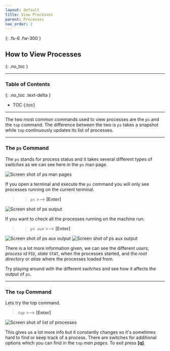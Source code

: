 ```yaml
---
layout: default
title: View Processes
parent: Processes
nav_order: 2
---
```


{: .fs-6 .fw-300 }

## How to View Processes
{: .no_toc }

---

### Table of Contents
{: .no_toc .text-delta }
* TOC
{:toc}

---

The two most common commands used to view processes are the `ps` and the `top` command. The difference between the two is `ps` takes a snapshot while `top` continuously updates its list of processes.

---

### The `ps` Command

The `ps` stands for process status and it takes several different types of _switches_ as we can see here in the `ps` man page.

![Screen shot of ps man pages](https://github.com/dl90/linux-basics/blob/gh-pages/docs/images/processes/man_ps.png?raw=true "ps man pages")

If you open a terminal and execute the `ps` command you will only see processes running on the current terminal.
>> *`ps`*  >-->  **[Enter]**

![Screen shot of ps output](https://github.com/dl90/linux-basics/blob/gh-pages/docs/images/processes/ps.png?raw=true "ps output")

If you want to check all the processes running on the machine run:
>> *`ps aux`*  >-->  **[Enter]**

![Screen shot of ps aux output](https://github.com/dl90/linux-basics/blob/gh-pages/docs/images/processes/ps_aux_1.png?raw=true "ps aux output")
![Screen shot of ps aux output](https://github.com/dl90/linux-basics/blob/gh-pages/docs/images/processes/ps_aux_2.png?raw=true "ps aux output")

There is a lot more information given, we can see the different _users_, _process id_ `PID`, _state_ `STAT`, when the processes started, and the _root directory_ or _alias_ where the processes loaded from.

Try playing around with the different _switches_ and see how it affects the output of `ps`.

---

### The `top` Command

Lets try the top command.

> *`top`*  >-->  **[Enter]**

![Screen shot of list of processes](https://github.com/dl90/linux-basics/blob/gh-pages/docs/images/processes/top_2.png?raw=true "top command output")

This gives us a lot more info but it constantly changes so it's sometimes hard to find or keep track of a process. There are switches for additional options which you can find in the `top` _man pages_. To exit press **[q]**.